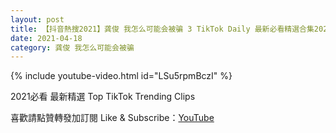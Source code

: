 ```yaml
---
layout: post
title: 【抖音熱搜2021】龚俊 我怎么可能会被骗 3 TikTok Daily 最新必看精選合集2021 04 18
date: 2021-04-18
category: 龚俊 我怎么可能会被骗
---
```


{% include youtube-video.html id="LSu5rpmBczI" %}

2021必看 最新精選 Top TikTok Trending Clips

喜歡請點贊轉發加訂閱 Like & Subscribe：[YouTube](https://www.youtube.com/channel/UCAoR7VcanIPd04uEq_GIylA/videos)

